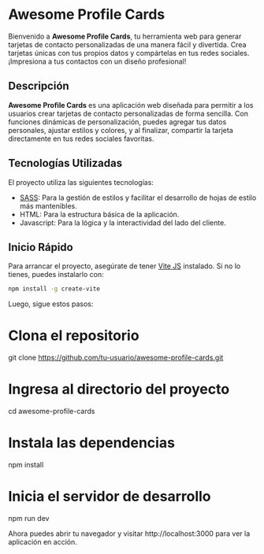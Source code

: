 # Awesome Profile Cards

Bienvenido a **Awesome Profile Cards**, tu herramienta web para generar tarjetas de contacto personalizadas de una manera fácil y divertida. Crea tarjetas únicas con tus propios datos y compártelas en tus redes sociales. ¡Impresiona a tus contactos con un diseño profesional!

## Descripción

**Awesome Profile Cards** es una aplicación web diseñada para permitir a los usuarios crear tarjetas de contacto personalizadas de forma sencilla. Con funciones dinámicas de personalización, puedes agregar tus datos personales, ajustar estilos y colores, y al finalizar, compartir la tarjeta directamente en tus redes sociales favoritas.

## Tecnologías Utilizadas

El proyecto utiliza las siguientes tecnologías:

- [SASS](https://sass-lang.com/): Para la gestión de estilos y facilitar el desarrollo de hojas de estilo más mantenibles.
- HTML: Para la estructura básica de la aplicación.
- Javascript: Para la lógica y la interactividad del lado del cliente.

## Inicio Rápido

Para arrancar el proyecto, asegúrate de tener [Vite JS](https://vitejs.dev/) instalado. Si no lo tienes, puedes instalarlo con:

```bash
npm install -g create-vite
```

Luego, sigue estos pasos:

# Clona el repositorio

git clone https://github.com/tu-usuario/awesome-profile-cards.git

# Ingresa al directorio del proyecto

cd awesome-profile-cards

# Instala las dependencias

npm install

# Inicia el servidor de desarrollo

npm run dev

Ahora puedes abrir tu navegador y visitar http://localhost:3000 para ver la aplicación en acción.
